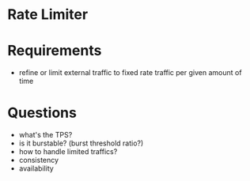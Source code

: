 # Rate Limiter

# Requirements

- refine or limit external traffic to fixed rate traffic per given amount of time

# Questions

- what's the TPS? 
- is it burstable? (burst threshold ratio?)
- how to handle limited traffics?
- consistency
- availability
